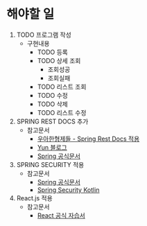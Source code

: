 해야할 일
========
1. TODO 프로그램 작성
   * 구현내용
        * TODO 등록
        * TODO 상세 조회
            * 조회성공
            * 조회실패
        * TODO 리스트 조회
        * TODO 수정
        * TODO 삭제
        * TODO 리스트 수정
2. SPRING REST DOCS 추가
    * 참고문서
        * [우아한형제들 - Spring Rest Docs 적용](https://woowabros.github.io/experience/2018/12/28/spring-rest-docs.html)
        * [Yun 블로그](https://cheese10yun.github.io/spring-rest-docs/)
        * [Spring 공식문서](https://docs.spring.io/spring-restdocs/docs/2.0.4.RELEASE/reference/html5/)
3. SPRING SECURITY 적용
    * 참고문서
        * [Spring 공식문서](https://docs.spring.io/spring-security/site/docs/5.3.0.RELEASE/reference/html5/#servlet-applications)
        * [Spring Security Kotlin](https://spring.io/blog/2020/03/04/spring-tips-kotlin-and-spring-security)
4. React.js 적용
    * 참고문서
        * [React 공식 자습서](https://ko.reactjs.org/tutorial/tutorial.html)